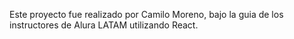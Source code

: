 Este proyecto fue realizado por Camilo Moreno, bajo la guia de los instructores de Alura LATAM utilizando React.